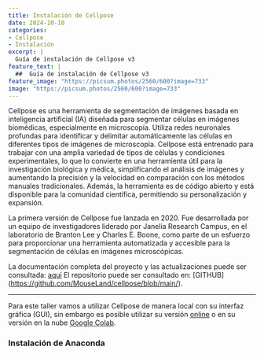 ```yaml
---
title: Instalación de Cellpose
date: 2024-10-10
categories:
- Cellpose
- Instalación
excerpt: |
  Guía de instalación de Cellpose v3
feature_text: |
  ##  Guía de instalación de Cellpose v3
feature_image: "https://picsum.photos/2560/600?image=733"
image: "https://picsum.photos/2560/600?image=733"
---
```

Cellpose es una herramienta de segmentación de imágenes basada en inteligencia artificial (IA) diseñada para segmentar células en imágenes biomédicas, especialmente en microscopía. Utiliza redes neuronales profundas para identificar y delimitar automáticamente las células en diferentes tipos de imágenes de microscopía. Cellpose está entrenado para trabajar con una amplia variedad de tipos de células y condiciones experimentales, lo que lo convierte en una herramienta útil para la investigación biológica y médica, simplificando el análisis de imágenes y aumentando la precisión y la velocidad en comparación con los métodos manuales tradicionales. Además, la herramienta es de código abierto y está disponible para la comunidad científica, permitiendo su personalización y expansión.

La primera versión de Cellpose fue lanzada en 2020. Fue desarrollada por un equipo de investigadores liderado por Janelia Research Campus, en el laboratorio de Branton Lee y Charles E. Boone, como parte de un esfuerzo para proporcionar una herramienta automatizada y accesible para la segmentación de células en imágenes microscópicas.


La documentación completa del proyecto y las actualizaciones puede ser consultada: [aquí](https://cellpose.readthedocs.io/en/latest/)
El repositorio puede ser consultado en: [GITHUB] (https://github.com/MouseLand/cellpose/blob/main/).

---
Para este taller vamos a utilizar Cellpose de manera local con su interfaz gráfica (GUI), sin embargo es posible utilizar su versión [online](https://www.cellpose.org/) o en su versión en la nube [Google Colab](https://colab.research.google.com/github/MouseLand/cellpose/blob/main/notebooks/Cellpose_cell_segmentation_2D_prediction_only.ipynb).

### Instalación de Anaconda

### 


